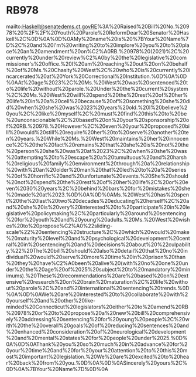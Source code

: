 # RB978

mailto:Haskell@senatedems.ct.govRE%3A%20Raised%20Bill%20No.%20978%20%2F%2F%20Youth%20Parole%20ReformDear%20Senator%20Haskell%2C%0D%0A%0D%0AMy%20name%20is%20%7BYour%20Name%7D%2C%20and%20I'm%20writing%20to%20implore%20you%20to%20place%20an%20amendment%20on%C2%A0RB.%20978%20(2021)%2C%20currently%20under%20review%C2%A0by%20the%20legislative%20commissioner's%20office.%20I%20am%20reaching%20out%20on%20behalf%20of%20Ms.%20Chasity%20West%2C%20who%20is%20currently%20incarcerated%20at%20York%20Correctional%20Institution.%0D%0A%0D%0AAt%20age%2023%2C%20Ms.%20West%20was%20sentenced%20to%20life%20without%20parole.%20Under%20the%20current%20system%2C%20Ms.%20West%20will%20spend%20the%20rest%20of%20her%20life%20in%20a%20cell%20because%20of%20something%20she%20did%20when%20she%20was%2023%20years%20old.%20I%20believe%20you%2C%20like%20myself%2C%20must%20find%20this%20to%20be%20unconscionable%2C%20based%20on%20your%20sponsorship%20of%20RB.%20978.%20However%2C%20even%20your%20proposed%20bill%20would%20still%20require%20her%20to%20serve%20another%20ten%20years.%20While%20Ms.%20West%20maintains%20her%20innocence%2C%20the%20fact%20remains%20that%20she%20is%20not%20the%20person%20she%20was%20at%2023%2C%20when%20she%20was%20attempting%20to%20escape%20a%20tumultuous%20and%20harsh%20religious%20family%20environment%20through%20a%20relationship%20with%20an%20older%20man%20that%20led%20to%20a%20series%20of%20horrific%20and%20unfortunate%20events.%20She%20should%20not%20spend%20the%20rest%20of%20her%20life%2C%20or%20even%2030%20years%2C%20behind%20bars%20for%20mistakes%20she%20made%20at%2023.%0D%0A%0D%0AMs.%20West%20has%20spent%20the%20last%20two%20decades%20educating%20herself%2C%20and%20she%20is%20very%20interested%20to%20participate%20in%20legislative%20policymaking%2C%20particularly%20around%20sentencing%20for%20youth%20and%20young%20adults.%20Ms.%20West%20wishes%20to%20propose%C2%A0%22sliding-scale%22%20sentencing%20structure%2C%20which%20would%20make%20maturity%20level%20and%20psychological%20development%20central%20in%20sentencing%20and%20decisions%20about%20%22culpability.%22%20The%20bill%20should%20also%20detail%20that%20no%20individual%20would%20serve%20more%20time%20in%20prison%20than%20they%20have%C2%A0been%20alive%20(with%20no%20one%20under%20the%20age%20of%2025%20subject%20to%20mandatory%20minimums).%20These%20recommendations%20are%20based%20on%20extensive%20research%20on%20brain%20maturation%2C%20life%20without%20parole%2C%20and%20international%20sentencing%20trends.%0D%0A%0D%0AWe%20are%20interested%20to%20collaborate%20with%20yourself%20and%20other%20like-minded%20Connecticut%20legislators%20either%20to%20amend%20RB%20978%20or%20to%20propose%20a%20new%20bill%20comprehensively%20addressing%20sentencing%20for%20young%20people%2C%20with%20the%20overall%20goals%20of%20reducing%20sentences%20and%20enhanced%20consideration%20of%20neurological%20development%20and%20mental%20states%20for%20people%20under%2025.%0D%0A%0D%0AThank%20you%20so%20much%20in%20advance%20for%20your%20time%20and%20for%20your%20attention%20to%20this%20most%20important%20legislation.%20We%20are%20excited%20to%20hear%20back%20from%20you.%0D%0A%0D%0ASincerely%20yours%2C%0D%0A%7BYour%20Name%7D%0D%0A
